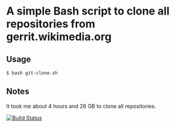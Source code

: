# A simple Bash script to clone all repositories from gerrit.wikimedia.org

## Usage

    $ bash git-clone.sh

## Notes

It took me about 4 hours and 28 GB to clone all repositories.

[![Build Status](https://travis-ci.org/zeljkofilipin/gerrit.svg?branch=master)](https://travis-ci.org/zeljkofilipin/gerrit)
